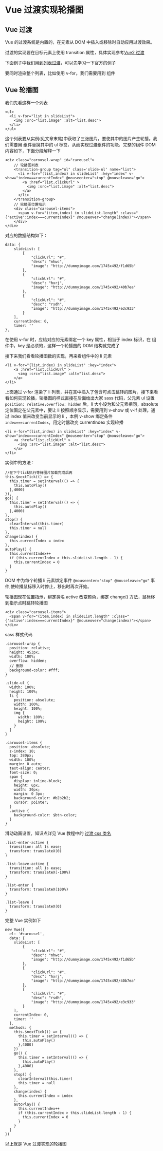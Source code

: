 # Vue 过渡实现轮播图

## Vue 过渡

Vue 的过渡系统是内置的，在元素从 DOM 中插入或移除时自动应用过渡效果。

过渡的实现要在目标元素上使用 transition 属性，具体实现参考[Vue2 过渡](https://cn.vuejs.org/v2/guide/transitions.html)

下面例子中我们用到[列表过渡](https://cn.vuejs.org/v2/guide/transitions.html#列表过渡)，可以先学习一下官方的例子

要同时渲染整个列表，比如使用 v-for，我们需要用到 <transition-group> 组件

## Vue 轮播图

我们先看这样一个列表

    <ul>
      <li v-for="list in slideList">
        <img :src="list.image" :alt="list.desc">
      </li>
    </ul>
    
这个列表要从实例(见文章末尾)中获取了三张图片，要使其中的图片产生轮播，我们需要用 <transition-group> 组件替换其中的 ul 标签，从而实现过渡组件的功能，完整的组件 DOM 内容如下，下面分段解释一下

    <div class="carousel-wrap" id="carousel">
        // 轮播图列表
        <transition-group tag="ul" class='slide-ul' name="list">
          <li v-for="(list,index) in slideList" :key="index" v-show="index===currentIndex" @mouseenter="stop" @mouseleave="go">
            <a :href="list.clickUrl" >
              <img :src="list.image" :alt="list.desc">
            </a>
          </li>
        </transition-group>
        // 轮播图位置指示
        <div class="carousel-items">
          <span v-for="(item,index) in slideList.length" :class="{'active':index===currentIndex}" @mouseover="change(index)"></span>
        </div>
    </div>
    
对应的数据结构如下：
    
    data: {
        slideList: [
            {
                "clickUrl": "#",
                "desc": "nhwc",
                "image": "http://dummyimage.com/1745x492/f1d65b"
            },
            {
                "clickUrl": "#",
                "desc": "hxrj",
                "image": "http://dummyimage.com/1745x492/40b7ea"
            },
            {
                "clickUrl": "#",
                "desc": "rsdh",
                "image": "http://dummyimage.com/1745x492/e3c933"
            }
        ],
        currentIndex: 0,
        timer: ''
    },
        
在使用 v-for 时，应给对应的元素绑定一个 key 属性，相当于 index 标识，在 <transition-group> 组件中，key 是必须的，这样一个轮播图的 DOM 结构就完成了
    
接下来我们看看轮播函数的实现，再来看组件中的 li 元素
    
    <li v-for="(list,index) in slideList" :key="index">
        <a :href="list.clickUrl" >
          <img :src="list.image" :alt="list.desc">
        </a>
    </li>
      
上面通过 v-for 渲染了 li 列表，并在其中插入了包含可点击跳转的图片，接下来看看如何实现轮播，轮播图的样式直接在后面给出大家 sass 代码，父元素 ul 设置 ```position: relative;overflow: hidden``` 后，li 大小设为和父元素相同，absolute 定位固定在父元素中，要让 li 按照顺序显示，需要用到 v-show 或 v-if 处理，通过 index 值来改变当前显示的 li ，本例 v-show 绑定条件 ```index===currentIndex```，用定时器改变 currentIndex 实现轮播

    <li v-for="(list,index) in slideList" :key="index" v-show="index===currentIndex" @mouseenter="stop" @mouseleave="go">
        <a :href="list.clickUrl" >
          <img :src="list.image" :alt="list.desc">
        </a>
    </li>
    
实例中的方法：

    //在下个tick执行等待图片加载完成后再
    this.$nextTick(() => {
      this.timer = setInterval(() => {
        this.autoPlay()
      },4000)
    }),
    go() {
      this.timer = setInterval(() => {
        this.autoPlay()
      },4000)
    },
    stop() {
      clearInterval(this.timer)
      this.timer = null
    },
    change(index) {
      this.currentIndex = index
    },
    autoPlay() {
      this.currentIndex++
      if (this.currentIndex > this.slideList.length - 1) {
        this.currentIndex = 0
      }
    }
    
DOM 中为每个轮播 li 元素绑定事件 ```@mouseenter="stop" @mouseleave="go"``` 事件,使轮播鼠标移入时停止，移出时再次开始。
    
轮播图现在位置指示，绑定类名 active 改变颜色，绑定 change() 方法，鼠标移到指示点时跳转轮播图

    <div class="carousel-items">
      <span v-for="(item,index) in slideList.length" :class="{'active':index===currentIndex}" @mouseover="change(index)"></span>
    </div>
    


sass 样式代码

    .carousel-wrap {
      position: relative;
      height: 453px;
      width: 100%;
      overflow: hidden;
      // 删除
      background-color: #fff;
    }
    
    .slide-ul {
      width: 100%;
      height: 100%;
      li {
        position: absolute;
        width: 100%;
        height: 100%;
        img {
          width: 100%;
          height: 100%;
        }
      }
    }
    
    .carousel-items {
      position: absolute;
      z-index: 10;
      top: 380px;
      width: 100%;
      margin: 0 auto;
      text-align: center;
      font-size: 0;
      span {
        display: inline-block;
        height: 6px;
        width: 30px;
        margin: 0 3px;
        background-color: #b2b2b2;
        cursor: pointer;
      }
      .active {
        background-color: $btn-color;
      }
    }
    
滑动动画设置，知识点详见 Vue 教程中的 [过渡 css 类名](https://cn.vuejs.org/v2/guide/transitions.html#过渡的-CSS-类名)

    .list-enter-active {
      transition: all 1s ease;
      transform: translateX(0)
    }
    
    .list-leave-active {
      transition: all 1s ease;
      transform: translateX(-100%)
    }
    
    .list-enter {
      transform: translateX(100%)
    }
    
    .list-leave {
      transform: translateX(0)
    }

完整 Vue 实例如下

    new Vue({
      el: '#carousel',
      data: {
        slideList: [
            {
                "clickUrl": "#",
                "desc": "nhwc",
                "image": "http://dummyimage.com/1745x492/f1d65b"
            },
            {
                "clickUrl": "#",
                "desc": "hxrj",
                "image": "http://dummyimage.com/1745x492/40b7ea"
            },
            {
                "clickUrl": "#",
                "desc": "rsdh",
                "image": "http://dummyimage.com/1745x492/e3c933"
            }
        ],
        currentIndex: 0,
        timer: ''
      },
      methods: {
        this.$nextTick(() => {
          this.timer = setInterval(() => {
            this.autoPlay()
          },4000)
        }) 
        go() {
          this.timer = setInterval(() => {
            this.autoPlay()
          },4000)
        },
        stop() {
          clearInterval(this.timer)
          this.timer = null
        },
        change(index) {
          this.currentIndex = index
        },
        autoPlay() {
          this.currentIndex++
          if (this.currentIndex > this.slideList.length - 1) {
            this.currentIndex = 0
          }
        }
      }
    })

以上就是 Vue 过渡实现的轮播图